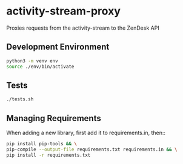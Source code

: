 # activity-stream-proxy
Proxies requests from the activity-stream to the ZenDesk API

## Development Environment

```bash
python3 -m venv env
source ./env/bin/activate
```

## Tests

```bash
./tests.sh
```

## Managing Requirements

When adding a new library, first add it to requirements.in, then::

```bash
pip install pip-tools && \
pip-compile --output-file requirements.txt requirements.in && \
pip install -r requirements.txt
```
